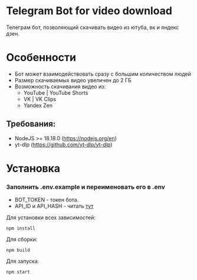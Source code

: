 # Telegram Bot for video download
Телеграм бот, позволяющий скачивать видео из ютуба, вк и яндекс дзен.

# Особенности
- Бот может взаимодействовать сразу с большим количеством людей
- Размер скачиваемых видео увеличен до 2 ГБ
- Возможность скачивания видео из:
  - YouTube | YouTube Shorts
  - VK | VK Clips
  - Yandex Zen

## Требования:
- NodeJS >= 18.18.0 (https://nodejs.org/en)
- yt-dlp (https://github.com/yt-dlp/yt-dlp)

# Установка
### Заполнить .env.example и переименовать его в .env
- BOT_TOKEN - токен бота.
- API_ID и API_HASH - читать [тут](https://core.telegram.org/api/obtaining_api_id)

Для установки всех зависимостей:
```
npm install
```
Для сборки:
```
npm build
```
Для запуска:
```
npm start
```
